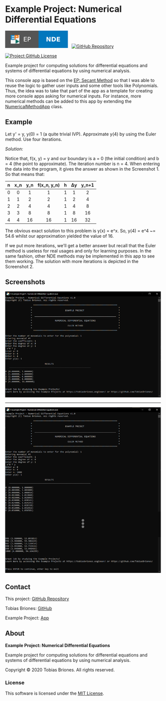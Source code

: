 # Example Project: Numerical Differential Equations

[![EP](https://raw.githubusercontent.com/tobiasbriones/images/main/example-projects/example.math.numerical.polynomial.cpp.secant-method/ep-numerical-differential-equations-badge.svg)](https://tobiasbriones.github.io/example-project/ep/numerical-differential-equations)
&nbsp;
[![GitHub Repository](https://raw.githubusercontent.com/tobiasbriones/general-images/main/example-projects/badges/ep-gh-repo-badge.svg)](https://github.com/tobiasbriones/ep-numerical-differential-equations)

[![Project GitHub License](https://img.shields.io/github/license/tobiasbriones/ep-numerical-differential-equations.svg?style=flat-square)](https://github.com/tobiasbriones/ep-numerical-differential-equations/blob/main/LICENSE)

Example project for computing solutions for differential equations and systems of differential equations by using
numerical analysis.

This console app is based on
the [EP: Secant Method](https://github.com/tobiasbriones/ep-secant-method)
so that I was able to reuse the logic to gather user inputs and some other tools like Polynomials.
Thus, the idea was to take that part of the app as a template for creating more console apps asking
for numerical inputs. For instance, more numerical methods can be added to this app by extending
the [NumericalMethodApp](./Src/Math/Numerical/NumericalMethodApp.h) class.

## Example

Let y' = y, y(0) = 1 (a quite trivial IVP). Approximate y(4) by using the Euler method. Use four
iterations.

*Solution:*

Notice that, f(x, y) = y and our boundary is a = 0 (the initial condition) and b = 4 (the point to
approximate). The iteration number is n = 4. When entering the data into the program, it gives the
answer as shown in the Screenshot 1. So that means that:

| n | x_n | y_n | f(x_n, y_n) | h | Δy | y_n+1 |
|:---:|:-----:|:-----:|:-------------:|:---:|:----:|:-------:|
| 0 | 0   | 1   | 1           | 1 | 1  | 2     |
| 1 | 1   | 2   | 2           | 1 | 2  | 4     |
| 2 | 2   | 4   | 4           | 1 | 4  | 8     |
| 3 | 3   | 8   | 8           | 1 | 8  | 16    |
| 4 | 4   | 16  | 16          | 1 | 16 | 32    |

The obvious exact solution to this problem is y(x) = e^x. So, y(4) = e^4 ~= 54.6 whilst our
approximation yielded the value of 16.

If we put more iterations, we'll get a better answer but recall that the Euler method is useless for
real usages and only for learning purposes. In the same fashion, other NDE methods may be
implemented in this app to see them working. The solution with more iterations is depicted in the
Screenshot 2.

## Screenshots

[![Screenshot 1](https://raw.githubusercontent.com/tobiasbriones/images/main/example-projects/example.math.numerical.polynomial.cpp.secant-method/nde-screenshot-1.png)](https://github.com/tobiasbriones/images/tree/main/example-projects)

---

[![Screenshot 2](https://raw.githubusercontent.com/TobiasBriones/images/main/example-projects/example.math.numerical.polynomial.cpp.secant-method/nde-screenshot-2.png)](https://github.com/tobiasbriones/images/tree/main/example-projects)

## Contact

This project: [GitHub Repository](https://github.com/tobiasbriones/ep-numerical-differential-equations)

Tobias Briones: [GitHub](https://github.com/tobiasbriones)

Example Project: [App](https://tobiasbriones.github.io/example-project)

## About

**Example Project: Numerical Differential Equations**

Example project for computing solutions for differential equations and systems of differential equations by using
numerical analysis.

Copyright © 2020 Tobias Briones. All rights reserved.

### License

This software is licensed under the [MIT License](./LICENSE).
